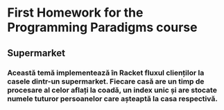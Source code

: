 # First Homework for the Programming Paradigms course

## Supermarket 
### Această temă implementează în Racket fluxul clienților la casele dintr-un supermarket. Fiecare casă are un timp de procesare al celor aflați la coadă, un index unic și are stocate numele tuturor persoanelor care așteaptă la casa respectivă.
